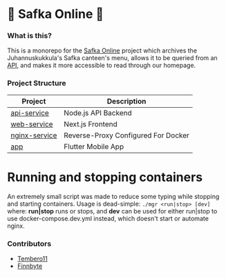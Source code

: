 # 🍔 Safka Online 🍔

### What is this?

This is a monorepo for the [Safka Online](https://safka.online/) project which archives the Juhannuskukkula's Safka canteen's menu, allows it to be queried from an [API](https://api.safka.online/v1/menu), and makes it more accessible to read through our homepage.

### Project Structure

| Project | Description |
|-------------|---|
| [api-service](https://github.com/Tembero11/Safka/tree/main/api-service) | Node.js API Backend |
| [web-service](https://github.com/Tembero11/Safka/tree/main/web-service) | Next.js Frontend |
| [nginx-service](https://github.com/Tembero11/Safka/tree/main/nginx-service) | Reverse-Proxy Configured For Docker |
| [app](https://github.com/Tembero11/Safka/tree/main/app) | Flutter Mobile App |

# Running and stopping containers

An extremely small script was made to reduce some typing while stopping and starting containers.
Usage is dead-simple: `./mgr <run|stop> [dev]`
  where: **run|stop** runs or stops, and **dev** can be used for either run|stop to use docker-compose.dev.yml instead, which doesn't start or automate nginx.

### Contributors

* [Tembero11](https://github.com/Tembero11)
* [Finnbyte](https://github.com/Finnbyte)
